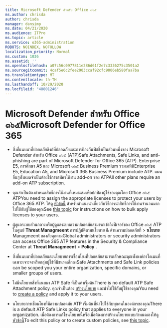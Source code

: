 ```yaml
---
title: Microsoft Defender สำหรับ Office ๓๖๕
ms.author: chrisda
author: chrisda
manager: dansimp
ms.date: 04/21/2020
ms.audience: ITPro
ms.topic: article
ms.service: o365-administration
ROBOTS: NOINDEX, NOFOLLOW
localization_priority: Normal
ms.custom: 1036
ms.assetid: ''
ms.openlocfilehash: a07c56c0977811e286d61f2e7c3336275c3501a2
ms.sourcegitcommit: 4caf5e6c2fee2903ccaf92cfc9006eb580faa7ba
ms.translationtype: MT
ms.contentlocale: th-TH
ms.lasthandoff: 10/29/2020
ms.locfileid: "48801246"
---
```

# <a name="microsoft-defender-for-office-365"></a><span data-ttu-id="29c9a-102">Microsoft Defender สำหรับ Office ๓๖๕</span><span class="sxs-lookup"><span data-stu-id="29c9a-102">Microsoft Defender for Office 365</span></span>

- <span data-ttu-id="29c9a-103">สิ่งที่แนบมาที่ปลอดภัยลิงก์ที่ปลอดภัยและการป้องกันฟิชชิ่งเป็นส่วนหนึ่งของ Microsoft Defender สำหรับ Office ๓๖๕ (ATP)</span><span class="sxs-lookup"><span data-stu-id="29c9a-103">Safe Attachments, Safe Links, and anti-phishing are part of Microsoft Defender for Office 365 (ATP).</span></span> <span data-ttu-id="29c9a-104">Enterprise E5, การศึกษา A5 และ Microsoft ๓๖๕ Business Premium รวมเอทีพี</span><span class="sxs-lookup"><span data-stu-id="29c9a-104">Enterprise E5, Education A5, and Microsoft 365 Business Premium include ATP.</span></span> <span data-ttu-id="29c9a-105">แผนอื่นๆทั้งหมดจำเป็นต้องใช้การสมัครใช้งาน add-on ของ ATP</span><span class="sxs-lookup"><span data-stu-id="29c9a-105">All other plans require an add-on ATP subscription.</span></span>

- <span data-ttu-id="29c9a-106">คุณจำเป็นต้องกำหนดสิทธิ์การใช้งานที่เหมาะสมเพื่อปกป้องผู้ใช้ของคุณโดย Office ๓๖๕ ATP</span><span class="sxs-lookup"><span data-stu-id="29c9a-106">You need to assign the appropriate licenses to protect your users by Office 365 ATP.</span></span> <span data-ttu-id="29c9a-107">ให้ดู [หัวข้อนี้](https://docs.microsoft.com/microsoft-365/admin/add-users/add-users) สำหรับคำแนะนำเกี่ยวกับวิธีการนำสิทธิ์การใช้งานจำนวนมากไปใช้กับผู้ใช้ของคุณ</span><span class="sxs-lookup"><span data-stu-id="29c9a-107">See [this topic](https://docs.microsoft.com/microsoft-365/admin/add-users/add-users) for instructions on how to bulk apply licenses to your users.</span></span>

- <span data-ttu-id="29c9a-108">ผู้ดูแลระบบส่วนกลางหรือผู้ดูแลระบบความปลอดภัยสามารถเข้าถึงฟีเจอร์ของ Office ๓๖๕ ATP ในศูนย์ **Threat Managmeent** การปฏิบัติตามนโยบาย & ด้านความปลอดภัยที่ \> **นโยบาย** Managmeent ของภัยคุกคาม</span><span class="sxs-lookup"><span data-stu-id="29c9a-108">Global administrators or security administrators can access Office 365 ATP features in the Security & Compliance Center at **Threat Managmeent** \> **Policy** .</span></span>

- <span data-ttu-id="29c9a-109">สิ่งที่แนบมาที่ปลอดภัยและนโยบายการเชื่อมโยงที่ปลอดภัยสามารถลักษณะคุณทั้งองค์กรโดเมนที่เฉพาะเจาะจงหรือกลุ่มผู้ใช้ที่มีขนาดเล็กลง</span><span class="sxs-lookup"><span data-stu-id="29c9a-109">Safe Attachments and Safe Link policies can be scoped you your entire organization, specific domains, or smaller groups of users.</span></span>

- <span data-ttu-id="29c9a-110">ไม่มีนโยบายสิ่งที่แนบมา ATP Safe ที่เป็นค่าเริ่มต้น</span><span class="sxs-lookup"><span data-stu-id="29c9a-110">There is no default ATP Safe Attachment policy.</span></span> <span data-ttu-id="29c9a-111">คุณจำเป็นต้อง [สร้างนโยบาย](https://docs.microsoft.com/microsoft-365/security/office-365-security/set-up-atp-safe-attachments-policies) และนำไปใช้กับผู้ใช้ของคุณ</span><span class="sxs-lookup"><span data-stu-id="29c9a-111">You need to [create a policy](https://docs.microsoft.com/microsoft-365/security/office-365-security/set-up-atp-safe-attachments-policies) and apply it to your users.</span></span>

- <span data-ttu-id="29c9a-112">นโยบายการเชื่อมโยงที่มีความปลอดภัย ATP เริ่มต้นที่นำไปใช้กับทุกคนในองค์กรของคุณ</span><span class="sxs-lookup"><span data-stu-id="29c9a-112">There is a default ATP Safe Links policy that applies to everyone in your organization.</span></span> <span data-ttu-id="29c9a-113">เมื่อต้องการแก้ไขนโยบายนี้หรือเมื่อต้องการสร้างนโยบายแบบกำหนดเองให้ดู[หัวข้อนี้](https://docs.microsoft.com/microsoft-365/security/office-365-security/set-up-atp-safe-links-policies)</span><span class="sxs-lookup"><span data-stu-id="29c9a-113">To edit this policy or to create custom policies, see [this topic](https://docs.microsoft.com/microsoft-365/security/office-365-security/set-up-atp-safe-links-policies).</span></span>

